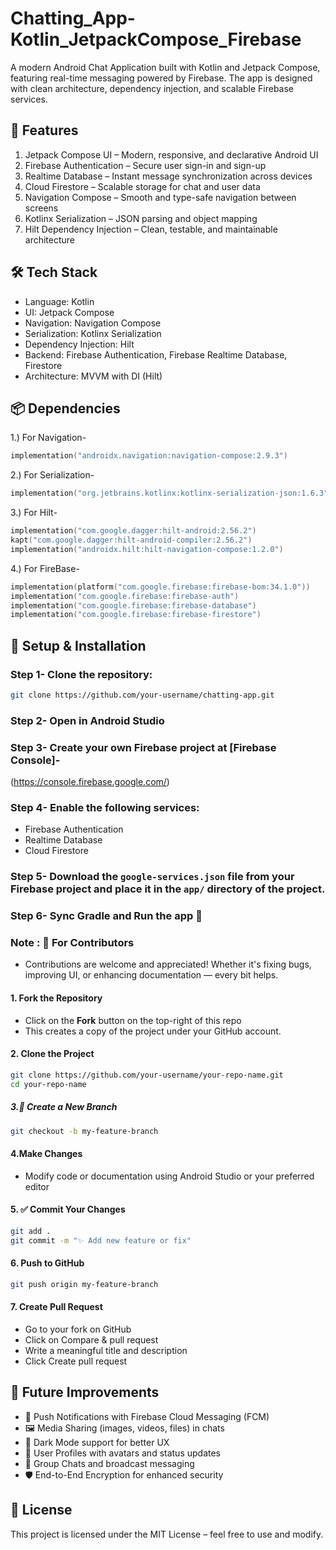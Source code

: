 # Chatting_App-Kotlin_JetpackCompose_Firebase
A modern Android Chat Application built with Kotlin and Jetpack Compose, featuring real-time messaging powered by Firebase. The app is designed with clean architecture, dependency injection, and scalable Firebase services.

## 🚀 Features

1) Jetpack Compose UI – Modern, responsive, and declarative Android UI
2) Firebase Authentication – Secure user sign-in and sign-up
3) Realtime Database – Instant message synchronization across devices
4) Cloud Firestore – Scalable storage for chat and user data
5) Navigation Compose – Smooth and type-safe navigation between screens
6) Kotlinx Serialization – JSON parsing and object mapping
7) Hilt Dependency Injection – Clean, testable, and maintainable architecture

## 🛠️ Tech Stack

- Language: Kotlin
- UI: Jetpack Compose
- Navigation: Navigation Compose
- Serialization: Kotlinx Serialization
- Dependency Injection: Hilt
- Backend: Firebase Authentication, Firebase Realtime Database, Firestore
- Architecture: MVVM with DI (Hilt)

## 📦 Dependencies
1.) For Navigation- 
```kotlin
implementation("androidx.navigation:navigation-compose:2.9.3")
```
2.) For Serialization- 
```kotlin
implementation("org.jetbrains.kotlinx:kotlinx-serialization-json:1.6.3")
```

3.) For Hilt-
```kotlin
implementation("com.google.dagger:hilt-android:2.56.2")
kapt("com.google.dagger:hilt-android-compiler:2.56.2")
implementation("androidx.hilt:hilt-navigation-compose:1.2.0")
```
4.) For FireBase- 
```kotlin
implementation(platform("com.google.firebase:firebase-bom:34.1.0"))
implementation("com.google.firebase:firebase-auth")
implementation("com.google.firebase:firebase-database")
implementation("com.google.firebase:firebase-firestore")
```

## 🔧 Setup & Installation
### Step 1- Clone the repository:
```bash
git clone https://github.com/your-username/chatting-app.git
```

### Step 2- Open in Android Studio

### Step 3- Create your own Firebase project at [Firebase Console]-
(https://console.firebase.google.com/)

### Step 4- Enable the following services:
   - Firebase Authentication
   - Realtime Database
   - Cloud Firestore

### Step 5- Download the `google-services.json` file from your Firebase project and place it in the `app/` directory of the project.

### Step 6- Sync Gradle and Run the app 🚀

### Note : 🤝 For Contributors
- Contributions are welcome and appreciated! Whether it's fixing bugs, improving UI, or enhancing documentation — every bit helps.

#### 1. **Fork the Repository**
   - Click on the **Fork** button on the top-right of this repo
   - This creates a copy of the project under your GitHub account.
     
#### 2. Clone the Project
```bash
git clone https://github.com/your-username/your-repo-name.git
cd your-repo-name
```
##### 3.🔁 Create a New Branch

```bash
git checkout -b my-feature-branch
```
#### 4.Make Changes
- Modify code or documentation using Android Studio or your preferred editor

#### 5. ✅ Commit Your Changes
```bash
git add .
git commit -m "✨ Add new feature or fix"
```
#### 6. Push to GitHub
```bash
git push origin my-feature-branch
```
#### 7. Create Pull Request
- Go to your fork on GitHub
- Click on Compare & pull request
- Write a meaningful title and description
- Click Create pull request

## 🌟 Future Improvements

- 🔔 Push Notifications with Firebase Cloud Messaging (FCM)
- 🖼 Media Sharing (images, videos, files) in chats
- 🌙 Dark Mode support for better UX
- 👤 User Profiles with avatars and status updates
- 📱 Group Chats and broadcast messaging
- 🛡 End-to-End Encryption for enhanced security


## 📜 License
This project is licensed under the MIT License – feel free to use and modify.
